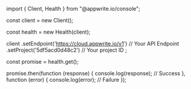 import { Client, Health } from "@appwrite.io/console";

const client = new Client();

const health = new Health(client);

client
    .setEndpoint('https://cloud.appwrite.io/v1') // Your API Endpoint
    .setProject('5df5acd0d48c2') // Your project ID
;

const promise = health.get();

promise.then(function (response) {
    console.log(response); // Success
}, function (error) {
    console.log(error); // Failure
});